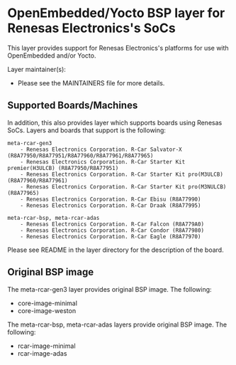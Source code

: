# OpenEmbedded/Yocto BSP layer for Renesas Electronics's SoCs

This layer provides support for Renesas Electronics's platforms for use with
OpenEmbedded and/or Yocto.

Layer maintainer(s):

* Please see the MAINTAINERS file for more details.

## Supported Boards/Machines


In addition, this also provides layer which supports boards using Renesas SoCs.
Layers and boards that support is the following:

    meta-rcar-gen3
        - Renesas Electronics Corporation. R-Car Salvator-X (R8A77950/R8A77951/R8A77960/R8A77961/R8A77965)
        - Renesas Electronics Corporation. R-Car Starter Kit premier(H3ULCB) (R8A77950/R8A77951)
        - Renesas Electronics Corporation. R-Car Starter Kit pro(M3ULCB) (R8A77960/R8A77961)
        - Renesas Electronics Corporation. R-Car Starter Kit pro(M3NULCB) (R8A77965)
        - Renesas Electronics Corporation. R-Car Ebisu (R8A77990)
        - Renesas Electronics Corporation. R-Car Draak (R8A77995)

    meta-rcar-bsp, meta-rcar-adas
        - Renesas Electronics Corporation. R-Car Falcon (R8A779A0)
        - Renesas Electronics Corporation. R-Car Condor (R8A77980)
        - Renesas Electronics Corporation. R-Car Eagle (R8A77970)

Please see README in the layer directory for the description of the board.

## Original BSP image

The meta-rcar-gen3 layer provides original BSP image. The following:

* core-image-minimal
* core-image-weston

The meta-rcar-bsp, meta-rcar-adas layers provide original BSP image. The following:

* rcar-image-minimal
* rcar-image-adas
